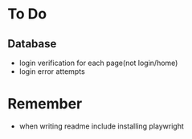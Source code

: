 # To Do
## Database
- login verification for each page(not login/home)
- login error attempts


# Remember
- when writing readme include installing playwright
